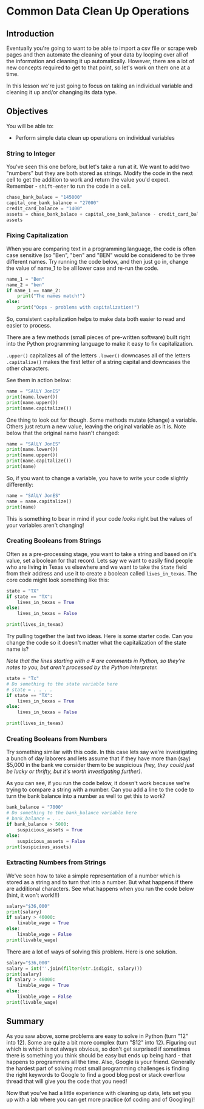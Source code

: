 
# Common Data Clean Up Operations


## Introduction
Eventually you're going to want to be able to import a csv file or scrape web pages and then automate the cleaning of your data by looping over all of the information and cleaning it up automatically. However, there are a lot of new concepts required to get to that point, so let's work on them one at a time.

In this lesson we're just going to focus on taking an individual variable and cleaning it up and/or changing its data type.

## Objectives
You will be able to:
* Perform simple data clean up operations on individual variables

### String to Integer
You've seen this one before, but let's take a run at it. We want to add two "numbers" but they are both stored as strings. Modify the code in the next cell to get the addition to work and return the value you'd expect. Remember - `shift-enter` to run the code in a cell.


```python
chase_bank_balace = "145000"
capital_one_bank_balance = "27000"
credit_card_balance = "1400"
assets = chase_bank_balace + capital_one_bank_balance - credit_card_balance
assets
```

### Fixing Capitalization
When you are comparing text in a programming language, the code is often case sensitive (so "Ben", "ben" and "BEN" would be considered to be three different names. Try running the code below, and then just go in, change the value of name_1 to be all lower case and re-run the code.


```python
name_1 = "Ben"
name_2 = "ben"
if name_1 == name_2:
    print("The names match!")
else:
    print("Oops - problems with capitalization!")
```

So, consistent capitalization helps to make data both easier to read and easier to process.

There are a few methods (small pieces of pre-written software) built right into the Python programming language to make it easy to fix capitalization. 

`.upper()` capitalizes all of the letters
`.lower()` downcases all of the letters
`.capitalize()` makes the first letter of a string capital and downcases the other characters.

See them in action below:


```python
name = "SAlLY JonES"
print(name.lower())
print(name.upper())
print(name.capitalize())
```

One thing to look out for though. Some methods mutate (change) a variable. Others just return a new value, leaving the original variable as it is. Note below that the original name hasn't changed:


```python
name = "SAlLY JonES"
print(name.lower())
print(name.upper())
print(name.capitalize())
print(name)
```

So, if you want to change a variable, you have to write your code slightly differently:


```python
name = "SAlLY JonES"
name = name.capitalize()
print(name)
```

This is something to bear in mind if your code *looks* right but the values of your variables aren't changing!

### Creating Booleans from Strings
Often as a pre-processing stage, you want to take a string and based on it's value, set a boolean for that record. Lets say we want to easily find people who are living in Texas vs elsewhere and we want to take the `State` field from their address and use it to create a boolean called `lives_in_texas`. The core code might look something like this:


```python
state = "TX"
if state == "TX":
    lives_in_texas = True
else:
    lives_in_texas = False

print(lives_in_texas)
```

Try pulling together the last two ideas. Here is some starter code. Can you change the code so it doesn't matter what the capitalization of the state name is?

*Note that the lines starting with a # are comments in Python, so they're notes to you, but aren't processed by the Python interpreter.*


```python
state = "Tx"
# Do something to the state variable here
# state = . . . . 
if state == "TX":
    lives_in_texas = True
else:
    lives_in_texas = False

print(lives_in_texas)
```

### Creating Booleans from Numbers

Try something similar with this code. In this case lets say we're investigating a bunch of day laborers and lets assume that if they have more than (say) $5,000 in the bank we consider them to be suspicious *(hey, they could just be lucky or thrifty, but it's worth investigating further)*.

As you can see, if you run the code below, it doesn't work because we're trying to compare a string with a number. Can you add a line to the code to turn the bank balance into a number as well to get this to work?



```python
bank_balance = "7000"
# Do something to the bank_balance variable here
# bank_balance = . . .
if bank_balance > 5000:
    suspicious_assets = True
else:
    suspicious_assets = False
print(suspicious_assets)
```

### Extracting Numbers from Strings

We've seen how to take a simple representation of a number which is stored as a string and to turn that into a number. But what happens if there are additional characters. See what happens when you run the code below (hint, it won't work!!!)


```python
salary="$36,000"
print(salary)
if salary > 46000:
    livable_wage = True
else:
    livable_wage = False
print(livable_wage)
```

There are a lot of ways of solving this problem. Here is one solution. 


```python
salary="$36,000"
salary = int(''.join(filter(str.isdigit, salary)))
print(salary)
if salary > 46000:
    livable_wage = True
else:
    livable_wage = False
print(livable_wage)
```

## Summary
As you saw above, some problems are easy to solve in Python (turn "12" into 12). Some are quite a bit more complex (turn "$12" into 12). Figuring out which is which is not always obvious, so don't get surprised if sometimes there is something you think should be easy but ends up being hard - that happens to programmers all the time. Also, Google is your friend. Generally the hardest part of solving most small programming challenges is finding the right keywords to Google to find a good blog post or stack overflow thread that will give you the code that you need!

Now that you've had a little experience with cleaning up data, lets set you up with a lab where you can get more practice (of coding and of Googling)!


